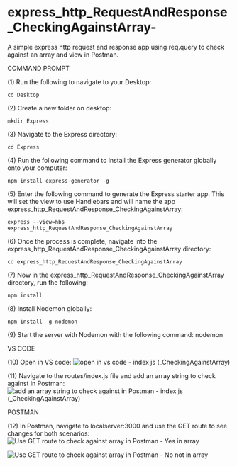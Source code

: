# express_http_RequestAndResponse_CheckingAgainstArray-
A simple express http request and response app using req.query to check against an array and view in Postman. 

COMMAND PROMPT

(1) Run the following to navigate to your Desktop: 

    cd Desktop

(2) Create a new folder on desktop: 

    mkdir Express

(3) Navigate to the Express directory: 

    cd Express

(4) Run the following command to install the Express generator globally onto your computer: 

    npm install express-generator -g

(5) Enter the following command to generate the Express starter app. This will set the view to use Handlebars and will name the app express_http_RequestAndResponse_CheckingAgainstArray: 

    express --view=hbs express_http_RequestAndResponse_CheckingAgainstArray 

(6) Once the process is complete, navigate into the express_http_RequestAndResponse_CheckingAgainstArray directory: 

    cd express_http_RequestAndResponse_CheckingAgainstArray  

(7) Now in the express_http_RequestAndResponse_CheckingAgainstArray directory, run the following: 

    npm install

(8) Install Nodemon globally: 

    npm install -g nodemon

(9) Start the server with Nodemon with the following command: nodemon

VS CODE

(10) Open in VS code: ![open in vs code - index js (_CheckingAgainstArray)](https://user-images.githubusercontent.com/35668707/67612946-801dcf80-f75c-11e9-9033-8ebe0cb683a3.JPG)


(11) Navigate to the routes/index.js file and add an array string to check against in Postman: ![add an array string to check against in Postman - index js (_CheckingAgainstArray)](https://user-images.githubusercontent.com/35668707/67612956-9a57ad80-f75c-11e9-9c99-4cd18d318043.JPG)


POSTMAN

(12) In Postman, navigate to localserver:3000 and use the GET route to see changes for both scenarios:
![Use GET route to check against array in Postman - Yes in array](https://user-images.githubusercontent.com/35668707/67612992-05a17f80-f75d-11e9-875f-32dc8767872c.JPG)

![Use GET route to check against array in Postman - No not in array](https://user-images.githubusercontent.com/35668707/67613013-38e40e80-f75d-11e9-81bd-5526b7f914e2.JPG)



